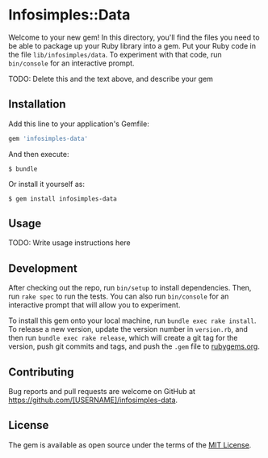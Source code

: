 # Infosimples::Data

Welcome to your new gem! In this directory, you'll find the files you need to be able to package up your Ruby library into a gem. Put your Ruby code in the file `lib/infosimples/data`. To experiment with that code, run `bin/console` for an interactive prompt.

TODO: Delete this and the text above, and describe your gem

## Installation

Add this line to your application's Gemfile:

```ruby
gem 'infosimples-data'
```

And then execute:

    $ bundle

Or install it yourself as:

    $ gem install infosimples-data

## Usage

TODO: Write usage instructions here

## Development

After checking out the repo, run `bin/setup` to install dependencies. Then, run `rake spec` to run the tests. You can also run `bin/console` for an interactive prompt that will allow you to experiment.

To install this gem onto your local machine, run `bundle exec rake install`. To release a new version, update the version number in `version.rb`, and then run `bundle exec rake release`, which will create a git tag for the version, push git commits and tags, and push the `.gem` file to [rubygems.org](https://rubygems.org).

## Contributing

Bug reports and pull requests are welcome on GitHub at https://github.com/[USERNAME]/infosimples-data.

## License

The gem is available as open source under the terms of the [MIT License](https://opensource.org/licenses/MIT).
